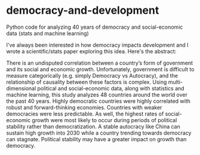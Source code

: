 # democracy-and-development
Python code for analyzing 40 years of democracy and social-economic data (stats and machine learning)

I've always been interested in how democracy impacts development and I wrote a scientific/stats paper exploring this idea. Here's the abstract:

There is an undisputed correlation between a country’s form of government and its social and economic growth. Unfortunately, government is difficult to measure categorically (e.g. simply Democracy vs Autocracy), and the relationship of causality between these factors is complex. Using multi-dimensional political and social-economic data, along with statistics and machine learning, this study analyzes 48 countries around the world over the past 40 years. Highly democratic countries were highly correlated with robust and forward-thinking economies. Countries with weaker democracies were less predictable. As well, the highest rates of social-economic growth were most likely to occur during periods of political stability rather than democratization. A stable autocracy like China can sustain high growth into 2030 while a country trending towards democracy can stagnate. Political stability may have a greater impact on growth than democracy.
